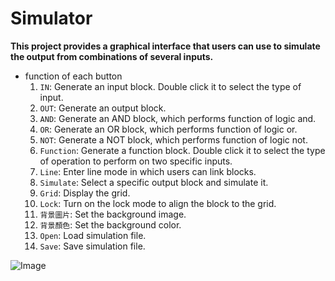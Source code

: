 # Simulator

**This project provides a graphical interface that users can use to simulate the output from combinations of several inputs.**

* function of each button
  1. `IN`: Generate an input block. Double click it to select the type of input.
  2. `OUT`: Generate an output block.
  3. `AND`: Generate an AND block, which performs function of logic and.
  4. `OR`: Generate an OR block, which performs function of logic or.
  5. `NOT`: Generate a NOT block, which performs function of logic not.
  6. `Function`: Generate a function block. Double click it to select the type of operation to perform on two specific inputs.
  7. `Line`: Enter line mode in which users can link blocks.
  8. `Simulate`: Select a specific output block and simulate it.
  9. `Grid`: Display the grid.
  10. `Lock`: Turn on the lock mode to align the block to the grid.
  11. `背景圖片`: Set the background image.
  12. `背景顏色`: Set the background color.
  13. `Open`: Load simulation file.
  14. `Save`: Save simulation file.
  
![Image](https://github.com/Chen-Si-An/Simulator/blob/0e8094bb42173bca7fad5aeddffe74da7839e010/Simulator.gif)
